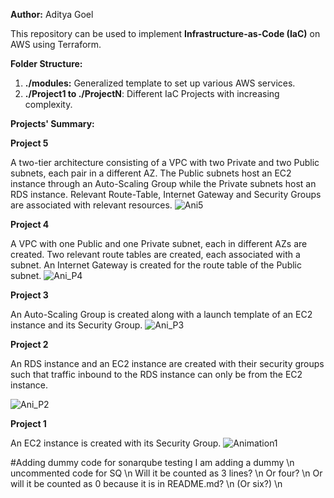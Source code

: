 **Author:** Aditya Goel 

This repository can be used to implement **Infrastructure-as-Code (IaC)** on AWS using Terraform.

**Folder Structure:**
1. **./modules:** Generalized template to set up various AWS services.
2. **./Project1 to ./ProjectN**: Different IaC Projects with increasing complexity.

**Projects' Summary:**

**Project 5**

A two-tier architecture consisting of a VPC with two Private and two Public subnets, each pair in a different AZ. The Public subnets host an EC2 instance through an Auto-Scaling Group while the Private subnets host an RDS instance. Relevant Route-Table, Internet Gateway and Security Groups are associated with relevant resources.
![Ani5](https://github.com/adityagoel-mata/Terraform-AWS-Configs/assets/50823187/94beb9a9-f8d7-4cc5-9f8f-dc5099d78228)


**Project 4**

A VPC with one Public and one Private subnet, each in different AZs are created. Two relevant route tables are created, each associated with a subnet. An Internet Gateway is created for the route table of the Public subnet.
![Ani_P4](https://github.com/adityagoel-mata/Terraform-AWS-Configs/assets/50823187/f8c73079-35c7-434a-beac-2115c636773e)


**Project 3**

An Auto-Scaling Group is created along with a launch template of an EC2 instance and its Security Group.
![Ani_P3](https://github.com/adityagoel-mata/Terraform-AWS-Configs/assets/50823187/67ae6e7c-b128-487d-8161-0784be829eb2)



**Project 2**

An RDS instance and an EC2 instance are created with their security groups such that traffic inbound to the RDS instance can only be from the EC2 instance.

![Ani_P2](https://github.com/adityagoel-mata/Terraform-AWS-Configs/assets/50823187/e8248c23-356d-4275-b661-a346d4486f8e)



**Project 1**

An EC2 instance is created with its Security Group.
![Animation1](https://github.com/adityagoel-mata/Terraform-AWS-Configs/assets/50823187/f2e35cc0-04a1-4b83-add4-1ff1bbc809d7)


#Adding dummy code for sonarqube testing
I am adding a dummy \n
uncommented code for SQ \n
Will it be counted as 3 lines? \n
Or four? \n
Or will it be counted as 0 because it is in README.md? \n
(Or six?) \n
